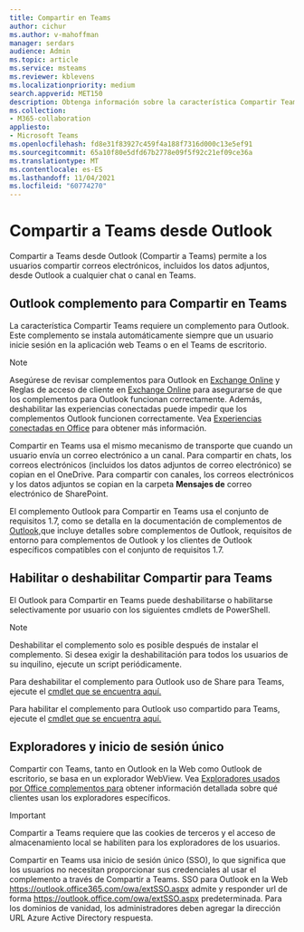 ```yaml
---
title: Compartir en Teams
author: cichur
ms.author: v-mahoffman
manager: serdars
audience: Admin
ms.topic: article
ms.service: msteams
ms.reviewer: kblevens
ms.localizationpriority: medium
search.appverid: MET150
description: Obtenga información sobre la característica Compartir Teams, que permite a los usuarios compartir correos electrónicos y datos adjuntos de correo electrónico desde Outlook a cualquier chat o canal en Teams.
ms.collection:
- M365-collaboration
appliesto:
- Microsoft Teams
ms.openlocfilehash: fd8e31f83927c459f4a188f7316d000c13e5ef91
ms.sourcegitcommit: 65a10f80e5dfd67b2778e09f5f92c21ef09ce36a
ms.translationtype: MT
ms.contentlocale: es-ES
ms.lasthandoff: 11/04/2021
ms.locfileid: "60774270"
---
```

# <a name="share-to-teams-from-outlook"></a>Compartir a Teams desde Outlook

Compartir a Teams desde Outlook (Compartir a Teams) permite a los usuarios compartir correos electrónicos, incluidos los datos adjuntos, desde Outlook a cualquier chat o canal en Teams.

## <a name="outlook-add-in-for-share-to-teams"></a>Outlook complemento para Compartir en Teams 

La característica Compartir Teams requiere un complemento para Outlook. Este complemento se instala automáticamente siempre que un usuario inicie sesión en la aplicación web Teams o en el Teams de escritorio.

> [!NOTE]
> Asegúrese de revisar complementos para Outlook en [Exchange Online](/exchange/clients-and-mobile-in-exchange-online/add-ins-for-outlook/add-ins-for-outlook) y Reglas de acceso de cliente en [Exchange Online](/exchange/clients-and-mobile-in-exchange-online/client-access-rules/client-access-rules) para asegurarse de que los complementos para Outlook funcionan correctamente. Además, deshabilitar las experiencias conectadas puede impedir que los complementos Outlook funcionen correctamente. Vea [Experiencias conectadas en Office](https://support.microsoft.com/topic/connected-experiences-in-office-8d2c04f7-6428-4e6e-ac58-5828d4da5b7c) para obtener más información.  

Compartir en Teams usa el mismo mecanismo de transporte que cuando un usuario envía un correo electrónico a un canal. Para compartir en chats, los correos electrónicos (incluidos los datos adjuntos de correo electrónico) se copian en el OneDrive. Para compartir con canales, los correos electrónicos y los datos adjuntos se copian en la carpeta **Mensajes de** correo electrónico de SharePoint.

El complemento Outlook para Compartir en Teams usa el conjunto de requisitos 1.7, como se detalla en la documentación de complementos de [Outlook,](/exchange/clients-and-mobile-in-exchange-online/add-ins-for-outlook/add-ins-for-outlook)que incluye detalles sobre complementos de Outlook, requisitos de entorno para complementos de Outlook y los clientes de Outlook específicos compatibles con el conjunto de requisitos 1.7.

## <a name="enabling-or-disabling-share-to-teams"></a>Habilitar o deshabilitar Compartir para Teams

El Outlook para Compartir en Teams puede deshabilitarse o habilitarse selectivamente por usuario con los siguientes cmdlets de PowerShell.

> [!NOTE]
> Deshabilitar el complemento solo es posible después de instalar el complemento. Si desea exigir la deshabilitación para todos los usuarios de su inquilino, ejecute un script periódicamente.

Para deshabilitar el complemento para Outlook uso de Share para Teams, ejecute el [cmdlet que se encuentra aquí.](/powershell/module/exchange/disable-app?view=exchange-ps) 

Para habilitar el complemento para Outlook uso compartido para Teams, ejecute el [cmdlet que se encuentra aquí.](/powershell/module/exchange/enable-app?view=exchange-ps)

## <a name="browsers-and-single-sign-on"></a>Exploradores y inicio de sesión único

Compartir con Teams, tanto en Outlook en la Web como Outlook de escritorio, se basa en un explorador WebView. Vea [Exploradores usados por Office complementos para](/office/dev/add-ins/concepts/browsers-used-by-office-web-add-ins) obtener información detallada sobre qué clientes usan los exploradores específicos. 

> [!IMPORTANT]
> Compartir a Teams requiere que las cookies de terceros y el acceso de almacenamiento local se habiliten para los exploradores de los usuarios.

Compartir en Teams usa inicio de sesión único (SSO), lo que significa que los usuarios no necesitan proporcionar sus credenciales al usar el complemento a través de Compartir a Teams. SSO para Outlook en la Web https://outlook.office365.com/owa/extSSO.aspx admite y responder url de forma https://outlook.office.com/owa/extSSO.aspx predeterminada. Para los dominios de vanidad, los administradores deben agregar la dirección URL Azure Active Directory respuesta.